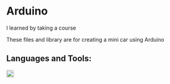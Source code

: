 # Arduino

I learned by taking a course

These files and library are for creating a mini car using Arduino

## Languages and Tools:  

<code><img height="20" src="https://logodownload.org/wp-content/uploads/2019/03/arduino-logo-3.png"></code>
